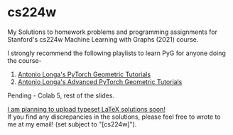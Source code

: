 # cs224w
My Solutions to homework problems and programming assignments for Stanford's cs224w Machine Learning with Graphs (2021) course.

I strongly recommend the following playlists to learn PyG for anyone doing the course- 
1. [Antonio Longa's PyTorch Geometric Tutorials](https://www.youtube.com/playlist?list=PLGMXrbDNfqTzqxB1IGgimuhtfAhGd8lHF)
2. [Antonio Longa's Advanced PyTorch Geometric Tutorials](https://www.youtube.com/playlist?list=PLGMXrbDNfqTwPxitLVHEbT9Pd6-oR_cud)

Pending - Colab 5, rest of the slides.

<u>I am planning to upload typeset LaTeX solutions soon!</u><br>
If you find any discrepancies in the solutions, please feel free to wrote to me at my email! (set subject to "[cs224w]").
